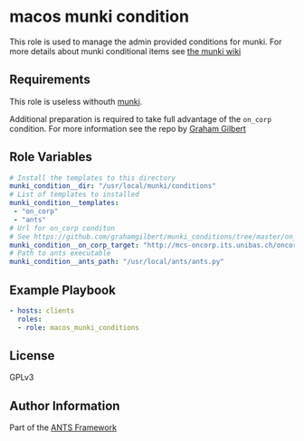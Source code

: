 macos munki condition
=====================

This role is used to manage the admin provided conditions for munki.
For more details about munki conditional items see
[the munki wiki](https://github.com/munki/munki/wiki/Conditional-Items#admin-provided-conditions)

Requirements
------------
This role is useless withouth [munki](https://www.munki.org/munki).

Additional preparation is required to take full advantage of the `on_corp` condition.
For more information see the repo by [Graham Gilbert](https://github.com/grahamgilbert/munki_conditions/tree/master/on_corp)

Role Variables
--------------
```yml
# Install the templates to this directory
munki_condition__dir: "/usr/local/munki/conditions"
# List of templates to installed
munki_condition__templates:
 - "on_corp"
 - "ants"
# Url for on_corp conditon
# See https://github.com/grahamgilbert/munki_conditions/tree/master/on_corp
munki_condition__on_corp_target: "http://mcs-oncorp.its.unibas.ch/oncorp.plist"
# Path to ants executable
munki_condition__ants_path: "/usr/local/ants/ants.py"
```

Example Playbook
----------------
```yml
- hosts: clients
  roles:
  - role: macos_munki_conditions
```

License
-------

GPLv3

Author Information
------------------
Part of the [ANTS Framework](https://ants-framework.github.io/)
